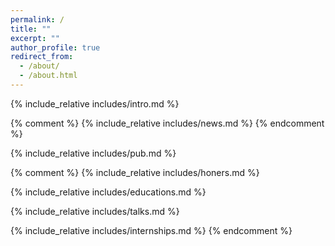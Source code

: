 ```yaml
---
permalink: /
title: ""
excerpt: ""
author_profile: true
redirect_from: 
  - /about/
  - /about.html
---
```


<span class='anchor' id='about-me'></span>
{% include_relative includes/intro.md %}

{% comment %}
{% include_relative includes/news.md %}
{% endcomment %}

{% include_relative includes/pub.md %}

{% comment %}
{% include_relative includes/honers.md %}

{% include_relative includes/educations.md %}

{% include_relative includes/talks.md %}

{% include_relative includes/internships.md %}
{% endcomment %}
